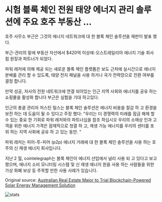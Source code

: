 # 시험 블록 체인 전원 태양 에너지 관리 솔루션에 주요 호주 부동산 ...

호주 사무소 부근은 그것의 에너지 네트워크에 대 한 블록 체인 솔루션을 재판이 발표 했다.

부근-관리의 밑에 부동산 자산에서 $420억 이상에-오스트레일리아 에너지 기술 회사 힘 원장과 파트너가 되었다.

파워 레저에 의해 제공 되는 새로운 블록 체인 플랫폼은 보도 근처에 실시간으로 에너지 분배를 관리 할 수 있도록, 태양 전지 패널을 사용 하거나 국가 전력망으로 전환 여부를 결정 합니다.

만약 성공, 자사의 전원 네트워크에 연결 되어있는 인근 지역 사회와 에너지를 공유 하는 쇼핑몰을 활성화 합니다 부근은 실험을 기대 하고있다.

인근의 총괄 관리자 저스틴 밀스는 블록 체인 솔루션은 에너지 비용을 절감 하 고 환경을 보전 하는 데 도움이 될 수 있다고 주장 했다: "우리는 더 경쟁력의 미래를 잠금 해제 할 수 있는 중요 한 기회로 파워 레저와의 파트너십을 참조 하십시오 우리의 소매상 인과 고객을 위한 에너지 가격은 잠재적으로 청결 하 고, 재생 가능 에너지를 우리의 센터를 포위 하는 지역 사회에 공유 하 고 있는 동안. "

파워 레저는 피어-투-피어 (p2p) 에너지 거래에 대 한 블록 체인 솔루션을 사용 하는 호주의 신 재생 에너지 회사입니다.

지난 2 월, cointelegraph는 블록 체인이 에너지 산업에서 널리 사용 되 고 있다고 보고 했으며, 에너지 소비 모니터링 시스템 및 신 재생 에너지 원을 사용 하는 사람들을 위한 가상 화폐 보상 등 주목할 만한 사용 사례가 있습니다.

Original source: [Australian Real Estate Major to Trial Blockchain-Powered Solar Energy Management Solution](https://cointelegraph.com/news/australian-real-estate-major-to-trial-blockchain-powered-solar-energy-management-solution)

![stats](https://c.statcounter.com/11760860/0/a89fa40b/1/ "stats")